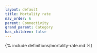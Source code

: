 ```yaml
---
layout: default
title: Mortality rate
nav_order: 6
parent: Connectivity
grand_parent: Category
has_children: false
---
```

{% include definitions/mortality-rate.md %}
